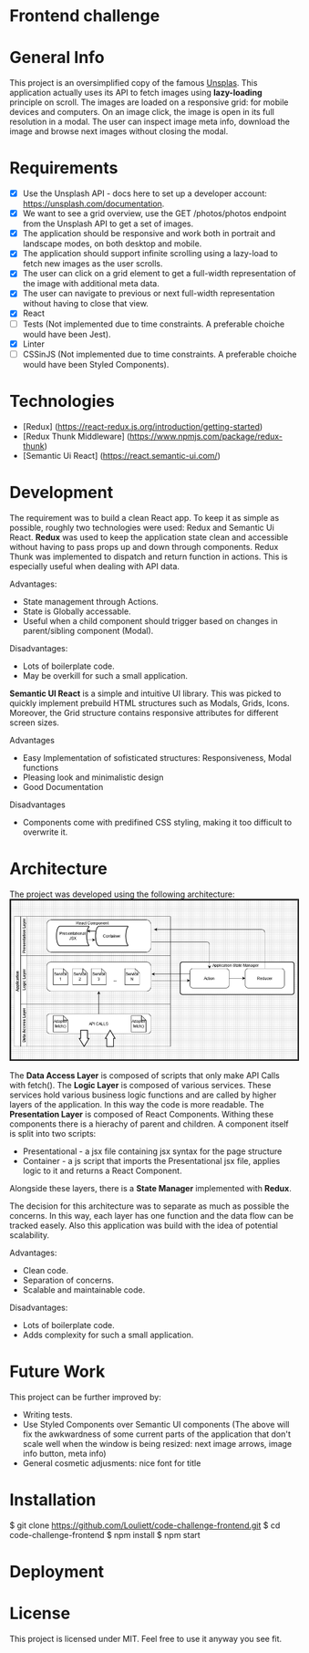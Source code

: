 Frontend challenge
====
# General Info

This project is an oversimplified copy of the famous [Unsplas](https://unsplash.com/). This application actually uses its API to fetch images using **lazy-loading** principle on scroll. The images are loaded on a responsive grid: 
for mobile devices and computers. On an image click, the image is open in its full resolution in a modal. The user can
inspect image meta info, download the image and browse next images without closing the modal.
 
# Requirements

- [x] Use the Unsplash API - docs here to set up a developer account: https://unsplash.com/documentation.
- [x] We want to see a grid overview, use the GET /photos/photos endpoint from the Unsplash API to get a set of images.
- [x] The application should be responsive and work both in portrait and landscape modes, on both desktop and mobile.
- [x] The application should support infinite scrolling using a lazy-load to fetch new images as the user scrolls.
- [x] The user can click on a grid element to get a full-width representation of the image with additional meta data.
- [x] The user can navigate to previous or next full-width representation without having to close that view.
- [x] React
- [ ] Tests (Not implemented due to time constraints. A preferable choiche would have been Jest).
- [x] Linter
- [ ] CSSinJS (Not implemented due to time constraints. A preferable choiche would have been Styled Components).

# Technologies
* [Redux] (https://react-redux.js.org/introduction/getting-started) 
* [Redux Thunk Middleware] (https://www.npmjs.com/package/redux-thunk)
* [Semantic Ui React] (https://react.semantic-ui.com/)

# Development

The requirement was to build a clean React app. To keep it as simple as possible, roughly two technologies were used:
Redux and Semantic Ui React.
**Redux** was used to keep the application state clean and accessible without having to pass props up and down through components. Redux Thunk was implemented to dispatch and return function in actions. This is especially useful when dealing with API data.

Advantages:
+ State management through Actions.
+ State is Globally accessable.
+ Useful when a child component should trigger based on changes in parent/sibling component (Modal).

Disadvantages:
- Lots of boilerplate code.
- May be overkill for such a small application.

**Semantic UI React** is a simple and intuitive UI library. This was picked to quickly implement prebuild HTML structures
such as Modals, Grids, Icons. Moreover, the Grid structure contains responsive attributes for different screen sizes.

Advantages
+ Easy Implementation of sofisticated structures: Responsiveness, Modal functions
+ Pleasing look and minimalistic design
+ Good Documentation

Disadvantages
+ Components come with predifined CSS styling, making it too difficult to overwrite it.


# Architecture

The project was developed using the following architecture:
<img src="./project_images/splash_diagram.png" alt="splash_diagram" border="2"/>

The **Data Access Layer** is composed of scripts that only make API Calls with fetch().
The **Logic Layer** is composed of various services. These services hold various business logic functions and are called
by higher layers of the application. In this way the code is more readable.
The **Presentation Layer** is composed of React Components. Withing these components there is a hierachy of parent and children. A component itself is split into two scripts: 
 - Presentational - a jsx file containing jsx syntax for the page
structure
 - Container - a js script that imports the Presentational jsx file, applies logic to it and returns a React Component.

Alongside these layers, there is a **State Manager** implemented with **Redux**.

The decision for this architecture was to separate as much as possible the concerns. In this way, each layer has one function and the data flow can be tracked easely. Also this application was build with the idea of potential scalability.

Advantages:
+ Clean code.
+ Separation of concerns.
+ Scalable and maintainable code.

Disadvantages:
- Lots of boilerplate code.
- Adds complexity for such a small application.

# Future Work

This project can be further improved by:
* Writing tests.
* Use Styled Components over Semantic UI components
(The above will fix the awkwardness of some current parts of the application that don't scale well when the window is being resized: next image arrows, image info button, meta info)
* General cosmetic adjusments: nice font for title

# Installation

$ git clone https://github.com/Louliett/code-challenge-frontend.git
$ cd code-challenge-frontend
$ npm install
$ npm start


# Deployment


# License

This project is licensed under MIT. Feel free to use it anyway you see fit.
